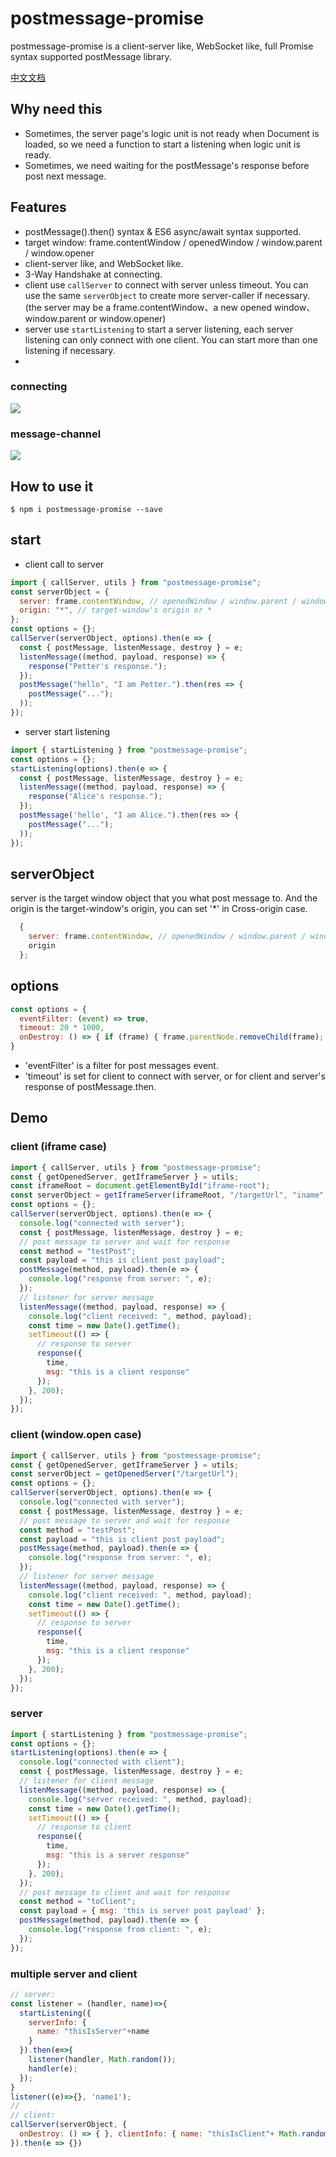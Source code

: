# postmessage-promise

postmessage-promise is a client-server like, WebSocket like, full Promise syntax supported postMessage library.

[中文文档](./README-zh_CN.md)

## Why need this
* Sometimes, the server page's logic unit is not ready when Document is loaded, so we need a function to start a listening when logic unit is ready.
* Sometimes, we need waiting for the postMessage's response before post next message.

## Features
* postMessage().then() syntax & ES6 async/await syntax supported.
* target window: frame.contentWindow / openedWindow / window.parent / window.opener
* client-server like, and WebSocket like.
* 3-Way Handshake at connecting.
* client use `callServer` to connect with server unless timeout. You can use the same `serverObject` to create more server-caller if necessary. (the server may be a frame.contentWindow、a new opened window、window.parent or window.opener)
* server use `startListening` to start a server listening, each server listening can only connect with one client. You can start more than one listening if necessary.
* 

### connecting
![](https://github.com/FrominXu/postmessagejs/blob/main/images/postmessagejs-connect.png?raw=true)

### message-channel
![](https://github.com/FrominXu/postmessagejs/blob/main/images/postmessagejs-message-channel.png?raw=true)

## How to use it
```shell
$ npm i postmessage-promise --save
```

## start
* client call to server
```js
import { callServer, utils } from "postmessage-promise";
const serverObject = { 
  server: frame.contentWindow, // openedWindow / window.parent / window.opener; 
  origin: "*", // target-window's origin or *
};
const options = {}; 
callServer(serverObject, options).then(e => {
  const { postMessage, listenMessage, destroy } = e;
  listenMessage((method, payload, response) => {
    response("Petter's response.");
  });
  postMessage("hello", "I am Petter.").then(res => {
    postMessage("...");
  ));
});
```
* server start listening
```js
import { startListening } from "postmessage-promise";
const options = {};
startListening(options).then(e => {
  const { postMessage, listenMessage, destroy } = e;
  listenMessage((method, payload, response) => {
    response("Alice's response.");
  });
  postMessage('hello', "I am Alice.").then(res => {
    postMessage("...");
  ));
});
```

## serverObject
server is the target window object that you what post message to. And the origin is the target-window's origin, you can set '*' in Cross-origin case.
```js
  {
    server: frame.contentWindow, // openedWindow / window.parent / window.opener
    origin
  };
```

## options 
```js
const options = { 
  eventFilter: (event) => true, 
  timeout: 20 * 1000,
  onDestroy: () => { if (frame) { frame.parentNode.removeChild(frame); } }
}
```
* 'eventFilter' is a filter for post messages event.
* 'timeout' is set for client to connect with server, or for client and server's response of postMessage.then.

## Demo

### client (iframe case)
```js
import { callServer, utils } from "postmessage-promise";
const { getOpenedServer, getIframeServer } = utils;
const iframeRoot = document.getElementById("iframe-root");
const serverObject = getIframeServer(iframeRoot, "/targetUrl", "iname", ['iframe-style']);
const options = {}; 
callServer(serverObject, options).then(e => {
  console.log("connected with server");
  const { postMessage, listenMessage, destroy } = e;
  // post message to server and wait for response
  const method = "testPost";
  const payload = "this is client post payload";
  postMessage(method, payload).then(e => {
    console.log("response from server: ", e);
  });
  // listener for server message
  listenMessage((method, payload, response) => {
    console.log("client received: ", method, payload);
    const time = new Date().getTime();
    setTimeout(() => {
      // response to server
      response({
        time,
        msg: "this is a client response"
      });
    }, 200);
  });
});
```

### client (window.open case)
```js
import { callServer, utils } from "postmessage-promise";
const { getOpenedServer, getIframeServer } = utils;
const serverObject = getOpenedServer("/targetUrl");
const options = {}; 
callServer(serverObject, options).then(e => {
  console.log("connected with server");
  const { postMessage, listenMessage, destroy } = e;
  // post message to server and wait for response
  const method = "testPost";
  const payload = "this is client post payload";
  postMessage(method, payload).then(e => {
    console.log("response from server: ", e);
  });
  // listener for server message
  listenMessage((method, payload, response) => {
    console.log("client received: ", method, payload);
    const time = new Date().getTime();
    setTimeout(() => {
      // response to server
      response({
        time,
        msg: "this is a client response"
      });
    }, 200);
  });
});
```

### server
```js
import { startListening } from "postmessage-promise";
const options = {};
startListening(options).then(e => {
  console.log("connected with client");
  const { postMessage, listenMessage, destroy } = e;
  // listener for client message
  listenMessage((method, payload, response) => {
    console.log("server received: ", method, payload);
    const time = new Date().getTime();
    setTimeout(() => {
      // response to client
      response({
        time,
        msg: "this is a server response"
      });
    }, 200);
  });
  // post message to client and wait for response
  const method = "toClient";
  const payload = { msg: 'this is server post payload' };
  postMessage(method, payload).then(e => {
    console.log("response from client: ", e);
  });
});
```

### multiple server and client
```js
// server:
const listener = (handler, name)=>{
  startListening({
    serverInfo: {
      name: "thisIsServer"+name
    }
  }).then(e=>{
    listener(handler, Math.random());
    handler(e);
  });
}
listener((e)=>{}, 'name1');
//
// client:
callServer(serverObject, {
  onDestroy: () => { }, clientInfo: { name: "thisIsClient"+ Math.random() }
}).then(e => {})
```

